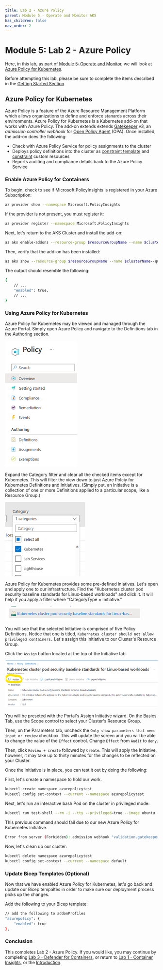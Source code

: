 ```yaml
---
title: Lab 2 - Azure Policy
parent: Module 5 - Operate and Monitor AKS
has_children: false
nav_order: 2
---
```


# Module 5: Lab 2 - Azure Policy
Here, in this lab, as part of [Module 5: Operate and Monitor](index.md), we will look at [Azure Policy for Kubernetes](https://learn.microsoft.com/en-us/azure/governance/policy/concepts/policy-for-kubernetes).

Before attempting this lab, please be sure to complete the items described in the [Getting Started Section](index.md#getting-started).

## Azure Policy for Kubernetes
Azure Policy is a feature of the Azure Resource Management Platform which allows organizations to define and enforce stanards across their environments.  Azure Policy for Kubernetes is a Kubernetes add-on that works with Azure Policy.  The add-on extends extends [Gatekeeper](https://github.com/open-policy-agent/gatekeeper) v3, an _admission controller webhook_ for [Open Policy Agent](https://www.openpolicyagent.org/) (OPA).  Once installed, the add-on does the following:

- Check with Azure Policy Service for policy assignments to the cluster
- Deploys policy definitions into the cluster as [constraint template](https://open-policy-agent.github.io/gatekeeper/website/docs/howto/#constraint-templates) and [constraint](https://github.com/open-policy-agent/gatekeeper#constraints) custom resources
- Reports auditing and compliance details back to the Azure Policy Service

### Enable Azure Policy for Containers
To begin, check to see if Microsoft.PolicyInsights is registered in your Azure Subscription:
```bash
az provider show --namespace Microsoft.PolicyInsights
```

If the provider is not present, you must register it:

```bash
az provider register --namespace Microsoft.PolicyInsights
```

Next, let's return to the AKS Cluster and install the add-on:

```bash
az aks enable-addons --resource-group $resourceGroupName --name $clusterName--addons azure-policy
```

Then, verify that the add-on has been installed:

```bash
az aks show --resource-group $resourceGroupName --name $clusterName--query addonProfiles.azurepolicy
```

The output should resemble the following:
```bash
{
    // ...
    "enabled": true,
    // ...
}
```

### Using Azure Policy for Kubernetes
Azure Policy for Kubernetes may be viewed and managed through the Azure Portal.  Simply open Azure Policy and navigate to the Definitions tab in the Authoring section.

![Azure Policy Menu](../../assets/images/module5/AzurePolicyMenu.png)

Expand the Category filter and clear all the checked items except for Kubernetes.  This will filter the view down to just Azure Polciy for Kubernetes Definitions and Initiatives.  (Simply put, an Initiative is a collection of one or more Definitions applied to a particular scope, like a Resource Group.)

![Azure Policy Definition Filter](../../assets/images/module5/AzurePolicyDefinitionFilter.png)

Azure Policy for Kubernetes provides some pre-defined iniatives.  Let's open and apply one to our infrastructure.  Find the "Kubernetes cluster pod security baseline standards for Linux-based workloads" and click it.  It will help if you apply a filter where "CategoryType = Initiative."

![Azure Policy Initiative](../../assets/images/module5/AzurePolicyInitiative.png)

You will see that the selected Initiative is comprised of five Policy Definitions.  Notice that one is titled, `Kubernetes cluster should not allow privileged containers.`  Let's assign this initiative to our Cluster's Resource Group.  

Click the `Assign` button located at the top of the Initiative tab.

![Assign Azure Policy Initiative](../../assets/images/module5/AzurePolicyAssign.png)

You will be preseted with the Portal's Assign Initiative wizard.  On the Basics Tab, use the Scope control to select your Cluster's Resource Group.

Then, on the Parameters tab, uncheck the `Only show parameters that need input or review` checkbox.  This will update the screen and you will be able to change the value of the `Effect` control.  Change `Effect` from `Audit` to `deny`.

Then, click `Review + create` followed by `Create`.  This will apply the Initiative, however, it may take up to thirty minutes for the changes to be reflected on your Cluster.  

Once the Initiative is in place, you can test it out by doing the following:

First, let's create a namespace to hold our work.

```bash
kubectl create namespace azurepolicytest
kubectl config set-context --current --namespace azurepolicytest
```

Next, let's run an interactive bash Pod on the cluster in privileged mode:

```bash
kubectl run test-shell --rm -i --tty --privileged=true --image ubuntu -- bash
```

This previous command should fail due to our new Azure Policy for Kubernetes Initiative.

```bash
Error from server (Forbidden): admission webhook "validation.gatekeeper.sh" denied the request: [azurepolicy-k8sazurev2noprivilege-bba3aab5a745b0e81725] Privileged container is not allowed: test-shell, securityContext: {"privileged": true}
```

Now, let's clean up our cluster:

```bash
kubectl delete namespace azurepolicytest
kubectl config set-context --current --namespace default
```

### Update Bicep Templates (Optional)
Now that we have enabled Azure Policy for Kubernetes, let's go back and update our Bicep tempaltes in order to make sure our deployment process picks up the changes.

Add the following to your Bicep template:

```bash
// add the following to addonProfiles
"azurepolicy": {
    "enabled": true
},
```

### Conclusion
This completes Lab 2 - Azure Policy.  If you would like, you may continue by completing [Lab 3 - Defender for Containers](Lab03.md), or return to [Lab 1 - Container Insights](Lab01.md), or the [Introduction](index.md).